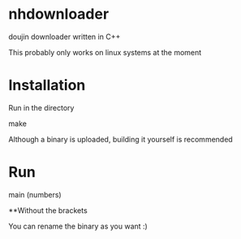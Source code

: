 # nhdownloader

doujin downloader written in C++

This probably only works on linux systems at the moment

# Installation

Run in the directory

make

Although a binary is uploaded, building it yourself is recommended

# Run

main (numbers)

**Without the brackets

You can rename the binary as you want :)
